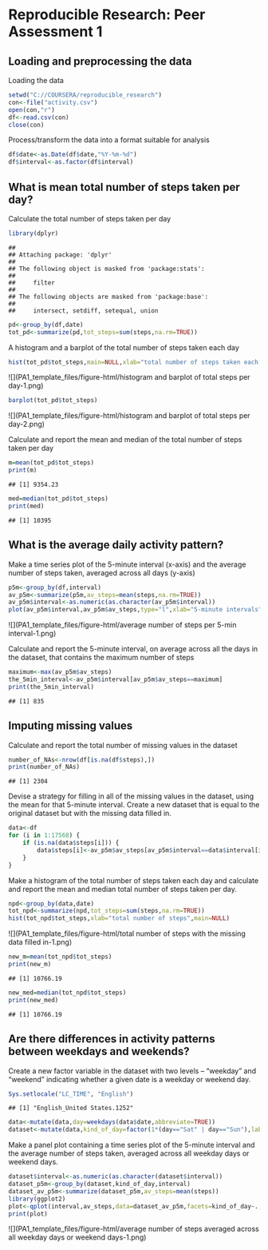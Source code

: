 # Reproducible Research: Peer Assessment 1


## Loading and preprocessing the data

Loading the data


```r
setwd("C://COURSERA/reproducible_research")
con<-file("activity.csv")
open(con,"r")
df<-read.csv(con)
close(con)
```

Process/transform the data into a format suitable for analysis


```r
df$date<-as.Date(df$date,"%Y-%m-%d")
df$interval<-as.factor(df$interval)
```


## What is mean total number of steps taken per day?

Calculate the total number of steps taken per day


```r
library(dplyr)
```

```
## 
## Attaching package: 'dplyr'
## 
## The following object is masked from 'package:stats':
## 
##     filter
## 
## The following objects are masked from 'package:base':
## 
##     intersect, setdiff, setequal, union
```

```r
pd<-group_by(df,date)
tot_pd<-summarize(pd,tot_steps=sum(steps,na.rm=TRUE))
```

A histogram and a barplot of the total number of steps taken each day


```r
hist(tot_pd$tot_steps,main=NULL,xlab="total number of steps taken each day")
```

![](PA1_template_files/figure-html/histogram and barplot of total steps per day-1.png) 

```r
barplot(tot_pd$tot_steps)
```

![](PA1_template_files/figure-html/histogram and barplot of total steps per day-2.png) 

Calculate and report the mean and median of the total number of steps taken per day


```r
m=mean(tot_pd$tot_steps)
print(m)
```

```
## [1] 9354.23
```

```r
med=median(tot_pd$tot_steps)
print(med)
```

```
## [1] 10395
```


## What is the average daily activity pattern?

Make a time series plot of the 5-minute interval (x-axis) and the average number of steps taken, averaged across all days (y-axis)


```r
p5m<-group_by(df,interval)
av_p5m<-summarize(p5m,av_steps=mean(steps,na.rm=TRUE))
av_p5m$interval<-as.numeric(as.character(av_p5m$interval))
plot(av_p5m$interval,av_p5m$av_steps,type="l",xlab="5-minute intervals",ylab="average number of steps across all days")
```

![](PA1_template_files/figure-html/average number of steps per 5-min interval-1.png) 

Calculate and report the 5-minute interval, on average across all the days in the dataset, that contains the maximum number of steps


```r
maximum<-max(av_p5m$av_steps)
the_5min_interval<-av_p5m$interval[av_p5m$av_steps==maximum]
print(the_5min_interval)
```

```
## [1] 835
```


## Imputing missing values

Calculate and report the total number of missing values in the dataset


```r
number_of_NAs<-nrow(df[is.na(df$steps),])
print(number_of_NAs)
```

```
## [1] 2304
```

Devise a strategy for filling in all of the missing values in the dataset, using the mean for that 5-minute interval. Create a new dataset that is equal to the original dataset but with the missing data filled in.


```r
data<-df
for (i in 1:17568) {
    if (is.na(data$steps[i])) {
        data$steps[i]<-av_p5m$av_steps[av_p5m$interval==data$interval[i]]
    }
}
```

Make a histogram of the total number of steps taken each day and calculate and report the mean and median total number of steps taken per day.


```r
npd<-group_by(data,date)
tot_npd<-summarize(npd,tot_steps=sum(steps,na.rm=TRUE))
hist(tot_npd$tot_steps,xlab="total number of steps",main=NULL)
```

![](PA1_template_files/figure-html/total number of steps with the missing data filled in-1.png) 

```r
new_m=mean(tot_npd$tot_steps)
print(new_m)
```

```
## [1] 10766.19
```

```r
new_med=median(tot_npd$tot_steps)
print(new_med)
```

```
## [1] 10766.19
```


## Are there differences in activity patterns between weekdays and weekends?

Create a new factor variable in the dataset with two levels – “weekday” and “weekend” indicating whether a given date is a weekday or weekend day.


```r
Sys.setlocale("LC_TIME", "English")
```

```
## [1] "English_United States.1252"
```

```r
data<-mutate(data,day=weekdays(data$date,abbreviate=TRUE))
dataset<-mutate(data,kind_of_day=factor(1*(day=="Sat" | day=="Sun"),labels=c("weekday","weekend")))
```

Make a panel plot containing a time series plot of the 5-minute interval and the average number of steps taken, averaged across all weekday days or weekend days.


```r
dataset$interval<-as.numeric(as.character(dataset$interval))
dataset_p5m<-group_by(dataset,kind_of_day,interval)
dataset_av_p5m<-summarize(dataset_p5m,av_steps=mean(steps))
library(ggplot2)
plot<-qplot(interval,av_steps,data=dataset_av_p5m,facets=kind_of_day~.,geom="line",colour=kind_of_day,ylab="average number of steps")
print(plot)
```

![](PA1_template_files/figure-html/average number of steps averaged across all weekday days or weekend days-1.png) 
